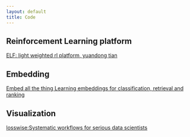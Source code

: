 ```yaml
---
layout: default
title: Code
---
```


[1]: http://yuandong-tian.com/nips17_oral_final.pdf

## Reinforcement Learning platform

[ELF: light weighted rl platform, yuandong tian][1] 

## Embedding

[Embed all the thing Learning embeddings for classification, retrieval and ranking](https://github.com/facebookresearch/Starspace)

## Visualization

[losswise:Systematic workflows for serious data scientists](https://losswise.com)

